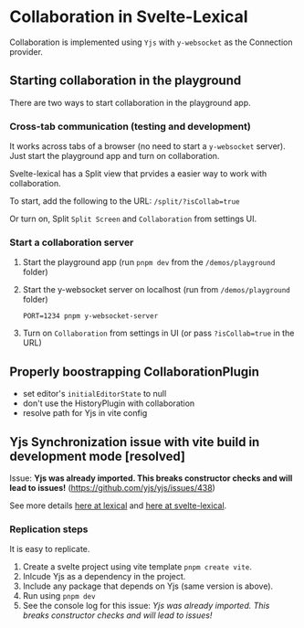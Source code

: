# Collaboration in Svelte-Lexical

Collaboration is implemented using `Yjs` with `y-websocket` as the Connection provider.

## Starting collaboration in the playground

There are two ways to start collaboration in the playground app.

### Cross-tab communication (testing and development)

It works across tabs of a browser (no need to start a `y-websocket` server). Just start the playground app and turn on collaboration.

Svelte-lexical has a Split view that prvides a easier way to work with collaboration.

To start, add the following to the URL: `/split/?isCollab=true`

Or turn on, Split `Split Screen` and `Collaboration` from settings UI.

### Start a collaboration server

1. Start the playground app (run `pnpm dev` from the `/demos/playground` folder)
2. Start the y-websocket server on localhost (run from `/demos/playground` folder)

    `PORT=1234 pnpm y-websocket-server`

3. Turn on `Collaboration` from settings in UI (or pass `?isCollab=true` in the URL)

## Properly boostrapping CollaborationPlugin

- set editor's `initialEditorState` to null
- don't use the HistoryPlugin with collaboration
- resolve path for Yjs in vite config

## Yjs Synchronization issue with vite build in development mode [resolved]

Issue: **Yjs was already imported. This breaks constructor checks and will lead to issues!** (https://github.com/yjs/yjs/issues/438)

See more details [here at lexical](https://github.com/facebook/lexical/issues/2153) and [here at svelte-lexical](https://github.com/umaranis/svelte-lexical/issues/20).

### Replication steps

It is easy to replicate.

1. Create a svelte project using vite template `pnpm create vite`.
2. Inlcude Yjs as a dependency in the project.
3. Include any package that depends on Yjs (same version is above).
4. Run using `pnpm dev`
5. See the console log for this issue: *Yjs was already imported. This breaks constructor checks and will lead to issues!*



